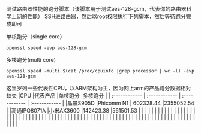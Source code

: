 
测试路由器性能的跑分脚本（该脚本用于测试aes-128-gcm，代表你的路由器科学上网的性能）
SSH进路由器，然后以root权限执行下列脚本，然后等待跑分完成即可

单核跑分（single core）

```
openssl speed -evp aes-128-gcm
```

多核跑分(multi core)

```
openssl speed -multi $(cat /proc/cpuinfo |grep processor | wc -l) -evp aes-128-gcm
```

这里罗列一些代表性CPU，以ARM架构为主，因为网上arm的产品跑分数据相对缺失
|CPU  |代表产品 |单核跑分   |多核跑分   |
| :------------ | :------------ | :------------ | :------------ |
|晶晨S905D   |Phicomm N1   | 602328.44   |2355052.54   |
|高通IPQ8071A   |小米AX3600   |142423.38   |561501.53   |
|   |   |   |   |
|   |   |   |   |
|   |   |   |   |
|   |   |   |   |
|   |   |   |   |
|   |   |   |   |
|   |   |   |   |
|   |   |   |   |
|   |   |   |   |
|   |   |   |   |
|   |   |   |   |
|   |   |   |   |
|   |   |   |   |
|   |   |   |   |
|   |   |   |   |
|   |   |   |   |



